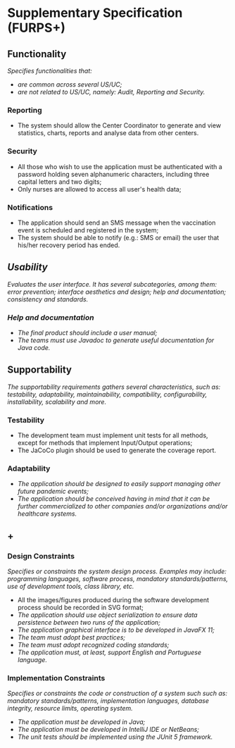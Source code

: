 # Supplementary Specification (FURPS+)

## Functionality

_Specifies functionalities that:_

- _are common across several US/UC;_
- _are not related to US/UC, namely: Audit, Reporting and Security._

### Reporting
- The system should allow the Center Coordinator to generate and view statistics, charts, reports and analyse data from other centers.

### Security
- All those who wish to use the application must be authenticated with a password holding seven alphanumeric characters, including three capital letters and two digits;
- Only nurses are allowed to access all user's health data;

### Notifications
- The application should send an SMS message when the vaccination event is scheduled and registered in the system;
- The system should be able to notify (e.g.: SMS or email) the user that his/her recovery period has ended.

## _Usability_
_Evaluates the user interface. It has several subcategories, among them: error prevention; interface aesthetics and design; help and documentation; consistency and standards._

### _Help and documentation_
- _The final product should include a user manual;_
- _The teams must use Javadoc to generate useful documentation for Java code._

## Supportability
_The supportability requirements gathers several characteristics, such as:
testability, adaptability, maintainability, compatibility,
configurability, installability, scalability and more._


### Testability
- The development team must implement unit tests for all methods, except for methods that implement Input/Output operations;
- The JaCoCo plugin should be used to generate the coverage report.

### Adaptability
- _The application should be designed to easily support managing other future pandemic events;_
- _The application should be conceived having in mind that it can be further commercialized to other companies and/or organizations and/or healthcare systems._

## +

### Design Constraints

_Specifies or constraints the system design process. Examples may include: programming languages, software process, mandatory standards/patterns, use of development tools, class library, etc._

- All the images/figures produced during the software development process should be recorded in SVG format;
- _The application should use object serialization to ensure data persistence between two runs of the application;_
- _The application graphical interface is to be developed in JavaFX 11;_
- _The team must adopt best practices;_
- _The team must adopt recognized coding standards;_
- _The application must, at least, support English and Portuguese language._

### Implementation Constraints

_Specifies or constraints the code or construction of a system such
such as: mandatory standards/patterns, implementation languages,
database integrity, resource limits, operating system._

- _The application must be developed in Java;_
- _The application must be developed in IntelliJ IDE or NetBeans;_
- _The unit tests should be implemented using the JUnit 5 framework._